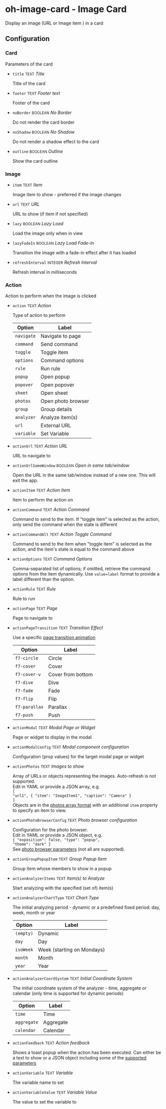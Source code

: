 # oh-image-card - Image Card

<!-- GENERATED componentDescription -->
Display an image (URL or Image item ) in a card
<!-- GENERATED /componentDescription -->

## Configuration

<!-- GENERATED props -->

### Card

Parameters of the card


- `title` <small>TEXT</small> _Title_

  Title of the card

- `footer` <small>TEXT</small> _Footer text_

  Footer of the card

- `noBorder` <small>BOOLEAN</small> _No Border_

  Do not render the card border

- `noShadow` <small>BOOLEAN</small> _No Shadow_

  Do not render a shadow effect to the card

- `outline` <small>BOOLEAN</small> _Outline_

  Show the card outline

### Image


- `item` <small>TEXT</small> _Item_

  Image item to show - preferred if the image changes

- `url` <small>TEXT</small> _URL_

  URL to show (if item if not specified)

- `lazy` <small>BOOLEAN</small> _Lazy Load_

  Load the image only when in view

- `lazyFadeIn` <small>BOOLEAN</small> _Lazy Load Fade-in_

  Transition the image with a fade-in effect after it has loaded

- `refreshInterval` <small>INTEGER</small> _Refresh Interval_

  Refresh interval in milliseconds

### Action

Action to perform when the image is clicked


- `action` <small>TEXT</small> _Action_

  Type of action to perform

  | Option | Label |
  |--------|-------|
  | `navigate` | Navigate to page |
  | `command` | Send command |
  | `toggle` | Toggle item |
  | `options` | Command options |
  | `rule` | Run rule |
  | `popup` | Open popup |
  | `popover` | Open popover |
  | `sheet` | Open sheet |
  | `photos` | Open photo browser |
  | `group` | Group details |
  | `analyzer` | Analyze item(s) |
  | `url` | External URL |
  | `variable` | Set Variable |


- `actionUrl` <small>TEXT</small> _Action URL_

  URL to navigate to

- `actionUrlSameWindow` <small>BOOLEAN</small> _Open in same tab/window_

  Open the URL in the same tab/window instead of a new one. This will exit the app.

- `actionItem` <small>TEXT</small> _Action Item_

  Item to perform the action on

- `actionCommand` <small>TEXT</small> _Action Command_

  Command to send to the item. If "toggle item" is selected as the action, only send the command when the state is different

- `actionCommandAlt` <small>TEXT</small> _Action Toggle Command_

  Command to send to the item when "toggle item" is selected as the action, and the item's state is equal to the command above

- `actionOptions` <small>TEXT</small> _Command Options_

  Comma-separated list of options; if omitted, retrieve the command options from the item dynamically. Use <code>value=label</code> format to provide a label different than the option.

- `actionRule` <small>TEXT</small> _Rule_

  Rule to run

- `actionPage` <small>TEXT</small> _Page_

  Page to navigate to

- `actionPageTransition` <small>TEXT</small> _Transition Effect_

  Use a specific <a class="external text-color-blue" target="_blank" href="https://framework7.io/docs/view.html#custom-page-transitions">page transition animation</a>

  | Option | Label |
  |--------|-------|
  | `f7-circle` | Circle |
  | `f7-cover` | Cover |
  | `f7-cover-v` | Cover from bottom |
  | `f7-dive` | Dive |
  | `f7-fade` | Fade |
  | `f7-flip` | Flip |
  | `f7-parallax` | Parallax |
  | `f7-push` | Push |


- `actionModal` <small>TEXT</small> _Modal Page or Widget_

  Page or widget to display in the modal

- `actionModalConfig` <small>TEXT</small> _Modal component configuration_

  Configuration (prop values) for the target modal page or widget

- `actionPhotos` <small>TEXT</small> _Images to show_

  Array of URLs or objects representing the images. Auto-refresh is not supported.<br />Edit in YAML or provide a JSON array, e.g.<br /><code>[ "url1", { "item": "ImageItem1", "caption": "Camera" } ]</code><br />Objects are in the <a class="external text-color-blue" target="_blank" href="https://framework7.io/docs/photo-browser.html#photos-array">photos array format</a> with an additional <code>item</code> property to specify an item to view.

- `actionPhotoBrowserConfig` <small>TEXT</small> _Photo browser configuration_

  Configuration for the photo browser.<br />Edit in YAML or provide a JSON object, e.g.<br /><code>{ "exposition": false, "type": "popup", "theme": "dark" }</code><br /> See <a class="external text-color-blue" target="_blank" href="https://framework7.io/docs/photo-browser.html#photo-browser-parameters">photo browser parameters</a> (not all are supported).

- `actionGroupPopupItem` <small>TEXT</small> _Group Popup Item_

  Group item whose members to show in a popup

- `actionAnalyzerItems` <small>TEXT</small> _Item(s) to Analyze_

  Start analyzing with the specified (set of) item(s)

- `actionAnalyzerChartType` <small>TEXT</small> _Chart Type_

  The initial analyzing period - dynamic or a predefined fixed period: day, week, month or year

  | Option | Label |
  |--------|-------|
  | `(empty)` | Dynamic |
  | `day` | Day |
  | `isoWeek` | Week (starting on Mondays) |
  | `month` | Month |
  | `year` | Year |


- `actionAnalyzerCoordSystem` <small>TEXT</small> _Initial Coordinate System_

  The initial coordinate system of the analyzer - time, aggregate or calendar (only time is supported for dynamic periods)

  | Option | Label |
  |--------|-------|
  | `time` | Time |
  | `aggregate` | Aggregate |
  | `calendar` | Calendar |


- `actionFeedback` <small>TEXT</small> _Action feedback_

  Shows a toast popup when the action has been executed. Can either be a text to show or a JSON object including some of the <a class="external text-color-blue" target="_blank" href="https://framework7.io/docs/toast.html#toast-parameters">supported parameters</a>

- `actionVariable` <small>TEXT</small> _Variable_

  The variable name to set

- `actionVariableValue` <small>TEXT</small> _Variable Value_

  The value to set the variable to

<!-- GENERATED /props -->
